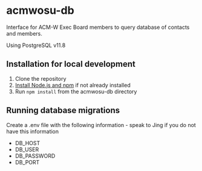 # acmwosu-db
Interface for ACM-W Exec Board members to query database of contacts and members.

Using PostgreSQL v11.8

## Installation for local development
1. Clone the repository
2. [Install Node.js and npm](https://docs.npmjs.com/downloading-and-installing-node-js-and-npm) if not already installed
3. Run ```npm install``` from the acmwosu-db directory

## Running database migrations
Create a .env file with the following information - speak to Jing if you do not have this information
* DB_HOST
* DB_USER
* DB_PASSWORD
* DB_PORT

